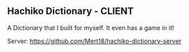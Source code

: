 ## Hachiko Dictionary - CLIENT

A Dictionary that I built for myself. It even has a game in it!

Server: https://github.com/Mert18/hachiko-dictionary-server
